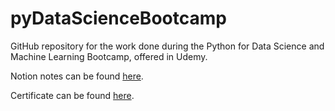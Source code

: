 # pyDataScienceBootcamp
GitHub repository for the work done during the Python for Data Science and Machine Learning Bootcamp, offered in Udemy.

Notion notes can be found [here](https://prickle-impulse-2f5.notion.site/22f4af9838494e4aaefe7a2c96533f6d?v=9f37f250e2974ec5bf4f5ca1739ec902).

Certificate can be found [here](https://www.udemy.com/certificate/UC-cb864528-51f8-4b35-a1cd-186b5e537555/).
